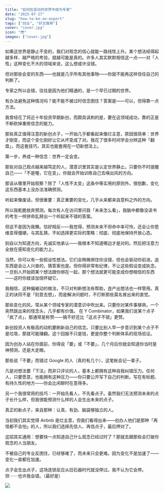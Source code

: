 ```yaml
---
title: "如何在变动的世界中成为专家"
date: "2025-07-27"
slug: "how-to-be-an-expert"
tags: ["创业", "好文推荐"]
cover: "cover.jpg"
icon: "😎"
images: ["cover.jpg"]
---
```

如果这世界是静止不变的，我们对观念的信心就能一路线性上升。某个想法经得起越多样、越严格的考验，就越可能是真的。许多人其实默默相信这一点——对「人性」这种变化不大的领域来说，这么想或许没错。



但对那些会变的东西——也就是几乎所有其他事物——你就不能再这样信任自己的判断了。



专家之所以会错，往往是因为他们精通的，是一个早已过期的世界。



有办法避免这种情况吗？能不能不被过时信念困住？答案是——可以，但得靠一点方法。



我曾经花了将近十年投资早期新创，而颇具讽刺的是，要在这领域成功，靠的正是不断砍掉重练信念的能力。



那些真正值得注意的新创点子，一开始几乎都看起来像烂主意，原因很简单：世界才刚变，而这个变化刚好让它从坏变成了对。我花了很多时间学会分辨这种「翻盘」，而这套技巧，其实也能套用在一切新想法上。



第一步，养成一种信念：世界一定会变。



那些对自己观点越来越笃定的人，潜意识里其实是认定世界静止。只要你不时提醒自己——「不是喔，它在变」，你就会开始训练自己去嗅出风的方向。



那该从哪里开始观察？除了「人性不太变」这条中等实用的原则外，很抱歉，变化这东西基本上没办法准确预测。



听起来像废话，但很重要：真正重要的变化，几乎从来都来自意料之外的方向。



所以我乾脆放弃预测。每次有人在访问里问我「未来怎么看」，我脑中都像没读书的考生一样拼命乱掰出一个听起来不错的答案。



但这不是因为我懒。恰好相反——我觉得，预测未来不但命中率可怜，还会让你思维变得僵硬。与其乱猜，不如选择更实际的策略：彻底、彻底地保持开放心态。



别自以为知道方向，先诚实地承认——我根本不知道哪边才是对的。然后把注意力全放在感知变化的能力上。



当然，你可以有一些假设性想法。它们会稍微绑住你没错，但也会驱动你前进。追东西是会让人兴奋的，猜答案也是。但你得非常有纪律，不让这些假设变成执念。
一旦别人开始把某个想法跟你绑在一起，那个想法就更可能变成你想相信的东西——这时你就该加倍怀疑它。



我相信，这种偏被动的做法，不只对判断想法有帮助，连产出想法也一样管用。真正的诀窍不是「刻意去想」，而是解决问题时，不打断那些莫名冒出来的直觉。



那些变化的风，常从某个领域专家的潜意识中吹出来。只要你对某件事够熟，一个突然跳出来的怪念头，几乎都有价值。
在 Y Combinator，如果我们说某个点子「疯了点」，那通常是称赞——搞不好还比「这点子不错」更赞。



新创投资人有极高的动机要刷新自己的信念。只要比别人早一步意识到某个点子不是垃圾，那就可能赚翻。这个回报不只是钱，更是你整个判断体系的现场验证。



因为创办人站在你面前，你得说「要」或「不要」，几个月后你就会知道你当时是神预测，还是大走眼。



那些说「不要」而错过 Google 的人（真的有几个），这笔帐会记一辈子。



凡是对想法要「下注」而非只评论的人，基本上都拥有这种自我纠错压力。任何人，只要愿意，也能拥有这种压力——你只要公开写下自己的判断。写在有标题、有持久性的地方——你会比闲聊时在意得多。



另一个我很常用的技巧：一开始先看人，不先看点子。虽然我们无法预测未来的点子长什么样，但我很能预测什么样的人会生出未来的点子。



真正的新点子，来自那种：认真、有劲、脑袋够独立的人。



当初我们其实觉得 Airbnb 是烂主意，但我们看得出来——创办人他们是那种「再怪都不会怕」的人，所以我们选择先信人、再信点子，最后押对了。



这招其实通用：想要快一点知道自己什么观念已经过时了？那就去跟那些会打破你观念的人当朋友。



不被自己的专业反困住，已经够难了，而未来只会更难。因为变化不是加速了——变化一直都在加速。



点子会生出点子，这场连锁反应从旧石器时代就没停过。我不认为它会停。
但⋯⋯也许我会错。（最好是）




![](https://prod-files-secure.s3.us-west-2.amazonaws.com/112d0858-5090-4d34-a606-b75eb8d65fd2/46476355-9cf3-4e99-9b7a-3531bc426380/1000202064.png?X-Amz-Algorithm=AWS4-HMAC-SHA256&X-Amz-Content-Sha256=UNSIGNED-PAYLOAD&X-Amz-Credential=ASIAZI2LB466QX6WED7F%2F20250909%2Fus-west-2%2Fs3%2Faws4_request&X-Amz-Date=20250909T091432Z&X-Amz-Expires=3600&X-Amz-Security-Token=IQoJb3JpZ2luX2VjEGkaCXVzLXdlc3QtMiJHMEUCIQCFGLZB4rYPjUglE8AxNxSBHOozkkrbERHZtyA%2FRwfAUwIgY8tWB%2FZ7fqnopSLMJtgBzIju%2FYU0Y6KwJvo8kyrma9QqiAQI0v%2F%2F%2F%2F%2F%2F%2F%2F%2F%2FARAAGgw2Mzc0MjMxODM4MDUiDObNVyLoKbX9GjIztSrcA2ip9%2B2IX6v%2BhGmaJYa%2F3vYQbeKEKCcXWoBGOQjFmY5GKGG4hoOTuOpycPNjlo8htQPP%2BNlI%2BX91lGDdo0iLLAcZgh8JTGKjMeZ9ab%2Fhz5%2F3eZd8QUjpe0SLulSjziM2F3HEDQdSJvlSaLLCyxlYJzPi1lfGK6BRNv4MAnkAQ8PidlQrCmvPcDD0fqnFaAcfxJtMOeVZoTZ%2BS70N7Un95Hy2DQpxXv0wrYSv60eN1K8OFitjjhxAKAiXrUcZoYYeFeH3eLFWs1elz%2B48TKBJkMrgBX3SHcTg4KJHMJ1TacgdPgu6NxPKV5aXNu68GZUizcymjwHrcKxxAZmOd7NuJ%2BLxn2dFoYEC6cXIjA7ethBIuYm5EtmA9vDowCo0WRdcD9JcfLQu8qqbKmgc5tw%2BewvFz7Qlmg7sRjST9HwodM89tRwpCDSOxTGiYVBgd2J5uWnPaivlCtnZ59l6%2Fmtn7YDkWBvUp8ZDfOVnWKCoQ%2F235HR1VnJZykWUYw98I02KYpb1qnTHxukcnl5%2F9JSXdxodgTCxEiQy5eIZOiJIF76fjZ5m11%2F3ysTmHloD7Cnxn2mnhk%2B4XFvLNaJxNIcb%2FJWTfiiHW%2FJU0epHJe%2BFLXwE3aK%2Ft8U7ICqn4x%2BAMMnW%2F8UGOqUB6eUaF64ZRO0WeqYZN2YRCGg76h%2F59OdR1kZ8DLsvmQLlc%2FaLTR3muG%2BznrLsKojxdbAhylPl6v4wwdpL4QZpsTm%2BS%2FTPydlKpzAeJtY85bSxp3PcKqUUSsB5QbcCiams7j6nNyN7jP8uJnyek2SkVdn%2BhqoVDdCCb%2FWxqR%2F0QmD0vTWv3jHM5iNz%2FgYlgLGTyjMCFE5Ay%2FmnlKqQQVh57ZzDl2z%2B&X-Amz-Signature=5294fae93b0d273124bb224a6753307f301fe851b906b92f57b3c1445314f043&X-Amz-SignedHeaders=host&x-amz-checksum-mode=ENABLED&x-id=GetObject)

